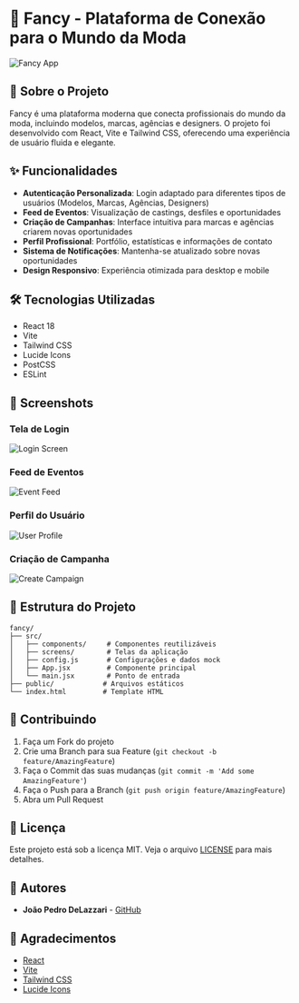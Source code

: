 # 🎨 Fancy - Plataforma de Conexão para o Mundo da Moda

![Fancy App](https://placehold.co/800x400/1E1E1E/E0E0E0?text=Fancy+App)

## 📱 Sobre o Projeto

Fancy é uma plataforma moderna que conecta profissionais do mundo da moda, incluindo modelos, marcas, agências e designers. O projeto foi desenvolvido com React, Vite e Tailwind CSS, oferecendo uma experiência de usuário fluida e elegante.

## ✨ Funcionalidades

- **Autenticação Personalizada**: Login adaptado para diferentes tipos de usuários (Modelos, Marcas, Agências, Designers)
- **Feed de Eventos**: Visualização de castings, desfiles e oportunidades
- **Criação de Campanhas**: Interface intuitiva para marcas e agências criarem novas oportunidades
- **Perfil Profissional**: Portfólio, estatísticas e informações de contato
- **Sistema de Notificações**: Mantenha-se atualizado sobre novas oportunidades
- **Design Responsivo**: Experiência otimizada para desktop e mobile

## 🛠️ Tecnologias Utilizadas

- React 18
- Vite
- Tailwind CSS
- Lucide Icons
- PostCSS
- ESLint

## 📸 Screenshots

### Tela de Login
![Login Screen](https://placehold.co/400x800/1E1E1E/E0E0E0?text=Login+Screen)

### Feed de Eventos
![Event Feed](https://placehold.co/400x800/1E1E1E/E0E0E0?text=Event+Feed)

### Perfil do Usuário
![User Profile](https://placehold.co/400x800/1E1E1E/E0E0E0?text=User+Profile)

### Criação de Campanha
![Create Campaign](https://placehold.co/400x800/1E1E1E/E0E0E0?text=Create+Campaign)

## 🎯 Estrutura do Projeto

```
fancy/
├── src/
│   ├── components/     # Componentes reutilizáveis
│   ├── screens/        # Telas da aplicação
│   ├── config.js       # Configurações e dados mock
│   ├── App.jsx         # Componente principal
│   └── main.jsx        # Ponto de entrada
├── public/            # Arquivos estáticos
└── index.html         # Template HTML
```

## 🤝 Contribuindo

1. Faça um Fork do projeto
2. Crie uma Branch para sua Feature (`git checkout -b feature/AmazingFeature`)
3. Faça o Commit das suas mudanças (`git commit -m 'Add some AmazingFeature'`)
4. Faça o Push para a Branch (`git push origin feature/AmazingFeature`)
5. Abra um Pull Request

## 📝 Licença

Este projeto está sob a licença MIT. Veja o arquivo [LICENSE](LICENSE) para mais detalhes.

## 👥 Autores

- **João Pedro DeLazzari** - [GitHub](https://github.com/DeLazzari808)

## 🙏 Agradecimentos

- [React](https://reactjs.org/)
- [Vite](https://vitejs.dev/)
- [Tailwind CSS](https://tailwindcss.com/)
- [Lucide Icons](https://lucide.dev/)
